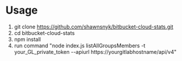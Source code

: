 # Usage

1. git clone https://github.com/shawnsnyk/bitbucket-cloud-stats.git
2. cd bitbucket-cloud-stats
3. npm install
4. run command "node index.js listAllGroupsMembers -t your_GL_private_token --apiurl https://yourgitlabhostname/api/v4"
